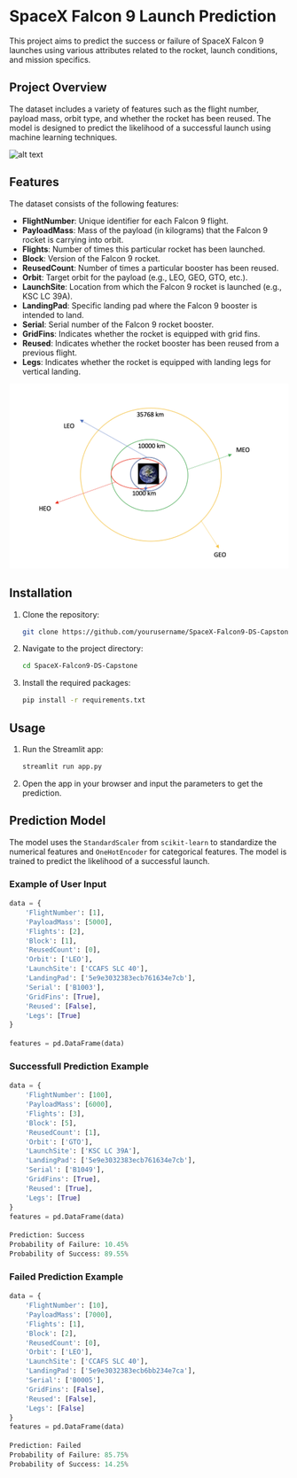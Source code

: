 # SpaceX Falcon 9 Launch Prediction

This project aims to predict the success or failure of SpaceX Falcon 9 launches using various attributes related to the rocket, launch conditions, and mission specifics.

## Project Overview

The dataset includes a variety of features such as the flight number, payload mass, orbit type, and whether the rocket has been reused. The model is designed to predict the likelihood of a successful launch using machine learning techniques.


![alt text](https://github.com/Drkareemkamal/SpaceX-Falcon9-DS-Capstone/blob/main/rocket.gif]()?raw=true)

## Features

The dataset consists of the following features:

- **FlightNumber**: Unique identifier for each Falcon 9 flight.
- **PayloadMass**: Mass of the payload (in kilograms) that the Falcon 9 rocket is carrying into orbit.
- **Flights**: Number of times this particular rocket has been launched.
- **Block**: Version of the Falcon 9 rocket.
- **ReusedCount**: Number of times a particular booster has been reused.
- **Orbit**: Target orbit for the payload (e.g., LEO, GEO, GTO, etc.).
- **LaunchSite**: Location from which the Falcon 9 rocket is launched (e.g., KSC LC 39A).
- **LandingPad**: Specific landing pad where the Falcon 9 booster is intended to land.
- **Serial**: Serial number of the Falcon 9 rocket booster.
- **GridFins**: Indicates whether the rocket is equipped with grid fins.
- **Reused**: Indicates whether the rocket booster has been reused from a previous flight.
- **Legs**: Indicates whether the rocket is equipped with landing legs for vertical landing.

![alt text](https://github.com/Drkareemkamal/SpaceX-Falcon9-DS-Capstone/blob/main/orbit.png?raw=true)

## Installation

1. Clone the repository:
    ```bash
    git clone https://github.com/yourusername/SpaceX-Falcon9-DS-Capstone.git
    ```
2. Navigate to the project directory:
    ```bash
    cd SpaceX-Falcon9-DS-Capstone
    ```
3. Install the required packages:
    ```bash
    pip install -r requirements.txt
    ```

## Usage

1. Run the Streamlit app:
    ```bash
    streamlit run app.py
    ```
2. Open the app in your browser and input the parameters to get the prediction.

## Prediction Model

The model uses the `StandardScaler` from `scikit-learn` to standardize the numerical features and `OneHotEncoder` for categorical features. The model is trained to predict the likelihood of a successful launch.

### Example of User Input

```python
data = {
    'FlightNumber': [1],
    'PayloadMass': [5000],
    'Flights': [2],
    'Block': [1],
    'ReusedCount': [0],
    'Orbit': ['LEO'],
    'LaunchSite': ['CCAFS SLC 40'],
    'LandingPad': ['5e9e3032383ecb761634e7cb'],
    'Serial': ['B1003'],
    'GridFins': [True],
    'Reused': [False],
    'Legs': [True]
}

features = pd.DataFrame(data)
```


### Successfull Prediction Example

```python
data = {
    'FlightNumber': [100],
    'PayloadMass': [6000],
    'Flights': [3],
    'Block': [5],
    'ReusedCount': [1],
    'Orbit': ['GTO'],
    'LaunchSite': ['KSC LC 39A'],
    'LandingPad': ['5e9e3032383ecb761634e7cb'],
    'Serial': ['B1049'],
    'GridFins': [True],
    'Reused': [True],
    'Legs': [True]
}
features = pd.DataFrame(data)

Prediction: Success
Probability of Failure: 10.45%
Probability of Success: 89.55%
```

### Failed Prediction Example

```python
data = {
    'FlightNumber': [10],
    'PayloadMass': [7000],
    'Flights': [1],
    'Block': [2],
    'ReusedCount': [0],
    'Orbit': ['LEO'],
    'LaunchSite': ['CCAFS SLC 40'],
    'LandingPad': ['5e9e3032383ecb6bb234e7ca'],
    'Serial': ['B0005'],
    'GridFins': [False],
    'Reused': [False],
    'Legs': [False]
}
features = pd.DataFrame(data)

Prediction: Failed
Probability of Failure: 85.75%
Probability of Success: 14.25%
```


